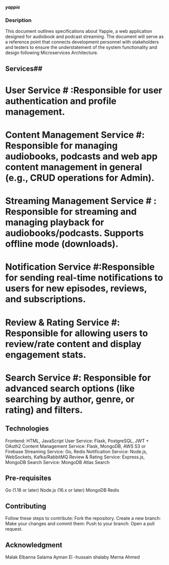 ##### yappie #####

### Desription ###
This document outlines specifications about Yappie, a web application designed for audiobook and podcast streaming. The document will serve as a reference point that connects development personnel with stakeholders and testers to ensure the understatement of the system functionality and design following Microservices Architecture.

## Services##
# User Service # :Responsible for user authentication and profile management.
# Content Management Service #: Responsible for managing audiobooks, podcasts and web app content management in general (e.g., CRUD operations for Admin).
# Streaming Management Service # : Responsible for streaming and managing playback for audiobooks/podcasts. Supports offline mode (downloads).
# Notification Service #:Responsible for sending real-time notifications to users for new episodes, reviews, and subscriptions.
# Review & Rating Service #: Responsible for allowing users to review/rate content and display engagement stats.
# Search Service #: Responsible for advanced search options (like searching by author, genre, or rating) and filters. 


## Technologies ##
Frontend: HTML, JavaScript
User Service: Flask, PostgreSQL, JWT + OAuth2
Content Management Service: Flask, MongoDB, AWS S3 or Firebase
Streaming Service: Go, Redis
Notification Service: Node.js, WebSockets, Kafka/RabbitMQ
Review & Rating Service: Express.js, MongoDB
Search Service: MongoDB Atlas Search

## Pre-requisites ##
Go (1.18 or later)
Node.js (16.x or later) 
MongoDB
Redis



## Contributing ## 
Follow these steps to contribute:
Fork the repository.
Create a new branch:
Make your changes and commit them:
Push to your branch:
Open a pull request.


## Acknowledgment ##
Malak Elbanna
Salama Ayman
El -hussain shalaby
Merna Ahmed 







###
